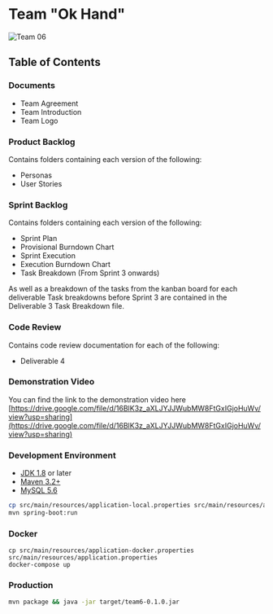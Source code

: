 # Team "Ok Hand"
![Team 06](https://github.com/CSCC01/Team6/blob/master/Documents/TeamLogo.png "Team 06")
## Table of Contents

### Documents

* Team Agreement
* Team Introduction
* Team Logo

### Product Backlog

Contains folders containing each version of the following:

* Personas
* User Stories

### Sprint Backlog

Contains folders containing each version of the following:

* Sprint Plan
* Provisional Burndown Chart
* Sprint Execution
* Execution Burndown Chart
* Task Breakdown (From Sprint 3 onwards)

As well as a breakdown of the tasks from the kanban board for each deliverable
Task breakdowns before Sprint 3 are contained in the Deliverable 3 Task Breakdown file.

### Code Review

Contains code review documentation for each of the following:

* Deliverable 4

### Demonstration Video

You can find the link to the demonstration video here
[https://drive.google.com/file/d/16BlK3z_aXLJYJJWubMW8FtGxIGjoHuWv/view?usp=sharing](https://drive.google.com/file/d/16BlK3z_aXLJYJJWubMW8FtGxIGjoHuWv/view?usp=sharing)

### Development Environment

* [JDK 1.8](http://www.oracle.com/technetwork/java/javase/downloads/index.html) or later
* [Maven 3.2+](https://maven.apache.org/download.cgi)
* [MySQL 5.6](https://dev.mysql.com/downloads/mysql/5.6.html)

```sh
cp src/main/resources/application-local.properties src/main/resources/application.properties
mvn spring-boot:run
```

### Docker

```
cp src/main/resources/application-docker.properties src/main/resources/application.properties
docker-compose up
```

### Production 

```sh
mvn package && java -jar target/team6-0.1.0.jar
```
